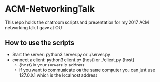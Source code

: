 # ACM-NetworkingTalk
This repo holds the chatroom scripts and presentation for my 2017 ACM networking talk I gave at OU

## How to use the scripts
- Start the server: python3 server.py or ./server.py
- connect a client: python3 client.py {host} or ./client.py {host}
  - {host} is your servers ip address 
  - if you want to communicate on the same computer you can just use 127.0.0.1 which is the localhost address
